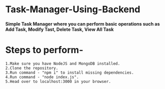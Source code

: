 # Task-Manager-Using-Backend

#### Simple Task Manager where you can perform basic operations such as Add Task, Modify Tast, Delete Task, View All Task

# Steps to perform- 

    1.Make sure you have NodeJS and MongoDB installed.
    2.Clone the repository.
    3.Run command - "npm i" to install missing dependencies.
    4.Run command - "node index.js".
    5.Head over to localhost:3000 in your browser.
    
